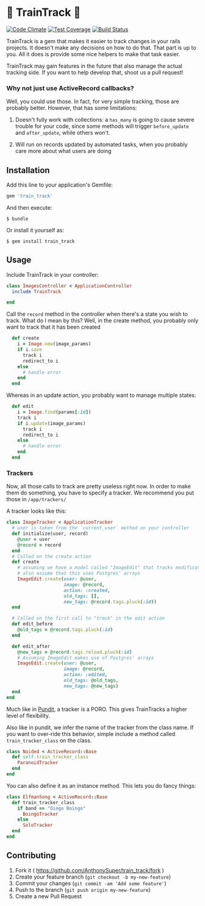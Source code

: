 # :steam_locomotive: TrainTrack :steam_locomotive: 

[![Code Climate](https://codeclimate.com/github/AnthonySuper/train_track/badges/gpa.svg)](https://codeclimate.com/github/AnthonySuper/train_track)
[![Test Coverage](https://codeclimate.com/github/AnthonySuper/train_track/badges/coverage.svg)](https://codeclimate.com/github/AnthonySuper/train_track/coverage)
[![Build Status](https://travis-ci.org/AnthonySuper/train_track.svg?branch=master)](https://travis-ci.org/AnthonySuper/train_track)

TrainTrack is a gem that makes it easier to track changes in your rails projects.
It doesn't make any decisions on how to do that.
That part is up to you.
All it does is provide some nice helpers to make that task easier.

TrainTrack may gain features in the future that also manage the actual tracking side.
If you want to help develop that, shoot us a pull request!
### Why not just use ActiveRecord callbacks?

Well, you could use those.
In fact, for very simple tracking, those are probably better.
However, that has some limitations:

1. Doesn't fully work with collections: a `has_many` is going to cause severe trouble for your code, since some methods will trigger `before_update` and `after_update`, while others won't.

2. Will run on records updated by automated tasks, when you probably care more about what users are doing

## Installation

Add this line to your application's Gemfile:

```ruby
gem 'train_track'
```

And then execute:

    $ bundle

Or install it yourself as:

    $ gem install train_track

## Usage

Include TrainTrack in your controller:

```ruby
class ImagesController < ApplicationController
  include TrainTrack

end
```

Call the `record` method in the controller when there's a state you wish to track.
What do I mean by this?
Well, in the create method, you probably only want to track that it has been created
```ruby
  def create
    i = Image.new(image_params)
    if i.save
      track i 
      redirect_to i
    else
      # handle error
    end
  end
```

Whereas in an update action, you probably want to manage multiple states:

```ruby
  def edit
    i = Image.find(params[:id])
    track i 
    if i.update(image_params)
      track i
      redirect_to i
    else
      # handle error
    end
  end
```

### Trackers
Now, all those calls to track are pretty useless right now.
In order to make them do something, you have to specify a tracker.
We recommend you put those in `/app/trackers/`

A tracker looks like this:
```ruby
class ImageTracker < ApplicationTracker
  # user is taken from the `current_user` method on your controller
  def initialize(user, record)
    @user = user
    @record = record
  end
  # Called on the create action
  def create
    # assuming we have a model called "ImageEdit" that tracks modifications of Images
    # also assume that this uses Postgres' arrays
    ImageEdit.create(user: @user,
                     image: @record,
                     action: :created,
                     old_tags: [],
                     new_tags: @record.tags.pluck(:id))
  end

  # Called on the first call to "track" in the edit action
  def edit_before
    @old_tags = @record.tags.pluck(:id)
  end

  def edit_after
    @new_tags = @record.tags.reload.pluck(:id)
    # Assuming ImageEdit makes use of Postgres' arrays 
    ImageEdit.create(user: @user,
                     image: @record,
                     action: :edited,
                     old_tags: @old_tags,
                     new_tags: @new_tags)
  end
end
```

Much like in [Pundit](https://github.com/elabs/pundit), a tracker is a PORO.
This gives TrainTracks a higher level of flexibility.

Also like in pundit, we infer the name of the tracker from the class name.
If you want to over-ride this behavior, simple include a method called `train_tracker_class` on the class.

```ruby
class Noided < ActiveRecord::Base
  def self.train_tracker_class
    ParanoidTracker
  end
end
```
You can also define it as an instance method.
This lets you do fancy things:
```ruby
class ElfmanSong < ActiveRecord::Base
  def train_tracker_class
    if band == "Oingo Boingo"
      BoingoTracker
    else
      SoloTracker
  end
end
```

## Contributing

1. Fork it ( https://github.com/AnthonySuper/train_track/fork )
2. Create your feature branch (`git checkout -b my-new-feature`)
3. Commit your changes (`git commit -am 'Add some feature'`)
4. Push to the branch (`git push origin my-new-feature`)
5. Create a new Pull Request
